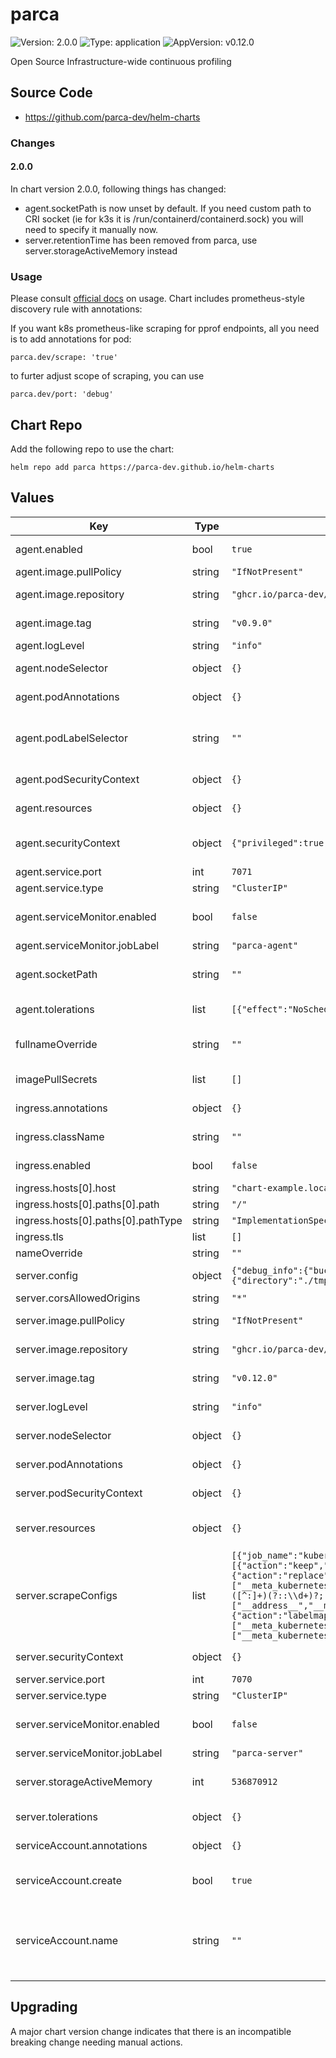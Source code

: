 # parca

![Version: 2.0.0](https://img.shields.io/badge/Version-2.0.0-informational?style=flat-square) ![Type: application](https://img.shields.io/badge/Type-application-informational?style=flat-square) ![AppVersion: v0.12.0](https://img.shields.io/badge/AppVersion-v0.12.0-informational?style=flat-square)

Open Source Infrastructure-wide continuous profiling

## Source Code

* <https://github.com/parca-dev/helm-charts>

### Changes

#### 2.0.0
In chart version 2.0.0, following things has changed:

* agent.socketPath is now unset by default. If you need custom path to CRI socket (ie for k3s it is /run/containerd/containerd.sock) you will need to specify it manually now.
* server.retentionTime has been removed from parca, use server.storageActiveMemory instead

### Usage

Please consult [official docs](https://www.parca.dev/docs/overview) on usage.
Chart includes prometheus-style discovery rule with annotations:

If you want k8s prometheus-like scraping for pprof endpoints, all you need is to add annotations for pod:
```
parca.dev/scrape: 'true'
```

to furter adjust scope of scraping, you can use
```
parca.dev/port: 'debug'
```

## Chart Repo

Add the following repo to use the chart:

```console
helm repo add parca https://parca-dev.github.io/helm-charts
```

## Values

| Key | Type | Default | Description |
|-----|------|---------|-------------|
| agent.enabled | bool | `true` | Allows disabling parca agent |
| agent.image.pullPolicy | string | `"IfNotPresent"` | Overrides pullpolicy |
| agent.image.repository | string | `"ghcr.io/parca-dev/parca-agent"` | Overrides the image repository |
| agent.image.tag | string | `"v0.9.0"` | Overrides the image tag |
| agent.logLevel | string | `"info"` | Agent log level |
| agent.nodeSelector | object | `{}` | node selector for scheduling agent pods |
| agent.podAnnotations | object | `{}` | Additional annotations for pods |
| agent.podLabelSelector | string | `""` | label selector for filtering out pods with pprof, ie "parca=enabled" |
| agent.podSecurityContext | object | `{}` | Additional pod secutiry context |
| agent.resources | object | `{}` | resource limits and requests |
| agent.securityContext | object | `{"privileged":true,"readOnlyRootFilesystem":true}` | Security context, needs to be prilileged for ful functionality |
| agent.service.port | int | `7071` | service port for agent |
| agent.service.type | string | `"ClusterIP"` | service type for agent |
| agent.serviceMonitor.enabled | bool | `false` | enables prometheus servicemonitor for agent |
| agent.serviceMonitor.jobLabel | string | `"parca-agent"` |  |
| agent.socketPath | string | `""` | Path to host docker/containerd/crio socket |
| agent.tolerations | list | `[{"effect":"NoSchedule","operator":"Exists"},{"effect":"NoExecute","operator":"Exists"}]` | node tolerations for scheduling agent pods |
| fullnameOverride | string | `""` | Overrides helm-generated chart fullname |
| imagePullSecrets | list | `[]` | specifies pull secrets for image repository |
| ingress.annotations | object | `{}` | additional annotations for ingress |
| ingress.className | string | `""` | specifies ingress class name (ie nginx) |
| ingress.enabled | bool | `false` | enables ingress for server UI |
| ingress.hosts[0].host | string | `"chart-example.local"` |  |
| ingress.hosts[0].paths[0].path | string | `"/"` |  |
| ingress.hosts[0].paths[0].pathType | string | `"ImplementationSpecific"` |  |
| ingress.tls | list | `[]` |  |
| nameOverride | string | `""` | overrides chart name |
| server.config | object | `{"debug_info":{"bucket":{"config":{"directory":"./tmp"},"type":"FILESYSTEM"},"cache":{"config":{"directory":"./tmp"},"type":"FILESYSTEM"}}}` | parca server config block |
| server.corsAllowedOrigins | string | `"*"` | CORS setting |
| server.image.pullPolicy | string | `"IfNotPresent"` | Overrides pull policy for server |
| server.image.repository | string | `"ghcr.io/parca-dev/parca"` | Overrides the image repository for server |
| server.image.tag | string | `"v0.12.0"` | Overrides the image tag for server |
| server.logLevel | string | `"info"` | logging level of parca server |
| server.nodeSelector | object | `{}` | node selector for scheduling server pod |
| server.podAnnotations | object | `{}` | additional annotations for server pod |
| server.podSecurityContext | object | `{}` | additional security context for server pod |
| server.resources | object | `{}` | resource limits and requests for server pod |
| server.scrapeConfigs | list | `[{"job_name":"kubernetes-pods","kubernetes_sd_configs":[{"role":"pod"}],"relabel_configs":[{"action":"keep","regex":true,"source_labels":["__meta_kubernetes_pod_annotation_parca_dev_scrape"]},{"action":"replace","regex":"(.+)","source_labels":["__meta_kubernetes_pod_annotation_parca_dev_path"],"target_label":"__metrics_path__"},{"action":"replace","regex":"([^:]+)(?::\\d+)?;(\\d+)","replacement":"$1:$2","source_labels":["__address__","__meta_kubernetes_pod_annotation_parca_dev_port"],"target_label":"__address__"},{"action":"labelmap","regex":"__meta_kubernetes_pod_label_(.+)"},{"action":"replace","source_labels":["__meta_kubernetes_namespace"],"target_label":"kubernetes_namespace"},{"action":"replace","source_labels":["__meta_kubernetes_pod_name"],"target_label":"kubernetes_pod_name"}],"scrape_interval":"1m","scrape_timeout":"10s"}]` | scrape configs for parca server |
| server.securityContext | object | `{}` | additional security context for server |
| server.service.port | int | `7070` | service port for server |
| server.service.type | string | `"ClusterIP"` | service type for server |
| server.serviceMonitor.enabled | bool | `false` | enables servicemonitor for server monitoring |
| server.serviceMonitor.jobLabel | string | `"parca-server"` |  |
| server.storageActiveMemory | int | `536870912` | Active memory dedicated for storage. 512MB my default |
| server.tolerations | object | `{}` | tolerations for scheduling server pod |
| serviceAccount.annotations | object | `{}` | Annotations to add to the service account |
| serviceAccount.create | bool | `true` | Specifies whether a service account should be created |
| serviceAccount.name | string | `""` | The name of the service account to use. If not set and create is true, a name is generated using the fullname template |

## Upgrading

A major chart version change indicates that there is an incompatible breaking change needing manual actions.

